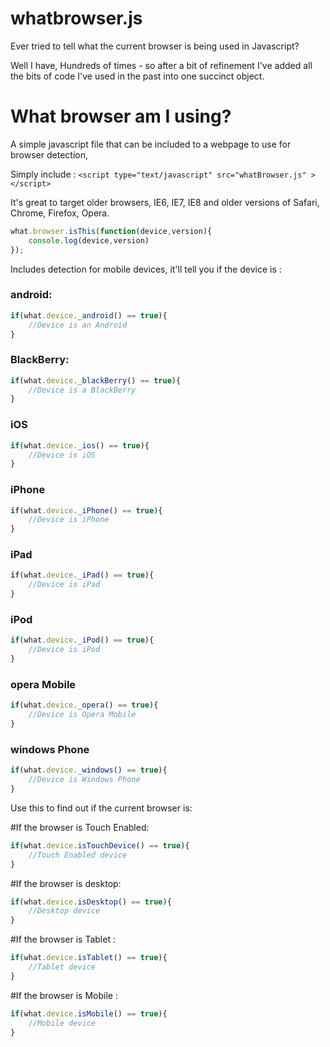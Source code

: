 whatbrowser.js
============

Ever tried to tell what the current browser is being used in Javascript? 

Well I have, Hundreds of times - so after a bit of refinement I've added all the bits of code I've used in the past into one succinct object.

# What browser am I using?

A simple javascript file that can be included to a webpage to use for browser detection,

Simply include : 
``<script type="text/javascript" src="whatBrowser.js" ></script>
``

It's great to target older browsers, IE6, IE7, IE8 and older versions of Safari, Chrome, Firefox, Opera.

```javascript
what.browser.isThis(function(device,version){ 
	console.log(device,version)
});
```

Includes detection for mobile devices, it'll tell you if the device is : 

### android: 

```javascript
if(what.device._android() == true){
	//Device is an Android
}
```

### BlackBerry:
```javascript
if(what.device._blackBerry() == true){
	//Device is a BlackBerry
}
```
### iOS 
```javascript
if(what.device._ios() == true){
	//Device is iOS
}
```
### iPhone 
```javascript
if(what.device._iPhone() == true){
	//Device is iPhone
}
```
### iPad 
```javascript
if(what.device._iPad() == true){
	//Device is iPad
}
```
### iPod 
```javascript
if(what.device._iPod() == true){
	//Device is iPod
}
```
### opera Mobile
```javascript
if(what.device._opera() == true){
	//Device is Opera Mobile
}
```
### windows Phone
```javascript
if(what.device._windows() == true){
	//Device is Windows Phone
}
```

Use this to find out if the current browser is:

#If the browser is Touch Enabled:

```javascript
if(what.device.isTouchDevice() == true){
	//Touch Enabled device
}
```

#If the browser is desktop:

```javascript
if(what.device.isDesktop() == true){
	//Desktop device
}
```


#If the browser is Tablet :

```javascript
if(what.device.isTablet() == true){
	//Tablet device
}
```


#If the browser is Mobile :
```javascript
if(what.device.isMobile() == true){
	//Mobile device
}
```

